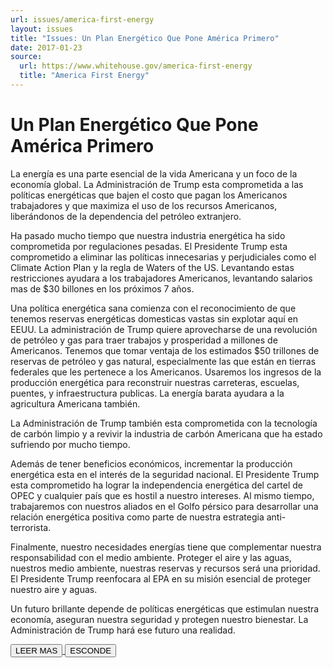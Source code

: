```yaml
---
url: issues/america-first-energy
layout: issues
title: "Issues: Un Plan Energético Que Pone América Primero"
date: 2017-01-23
source:
  url: https://www.whitehouse.gov/america-first-energy
  title: "America First Energy"
---
```


# Un Plan Energético Que Pone América Primero 

<div class="content-container">

La energía es una parte esencial de la vida Americana y un foco de la economía global. La Administración de Trump esta comprometida a las políticas energéticas que bajen el costo que pagan los Americanos trabajadores y que maximiza el uso de los recursos Americanos, liberándonos de la dependencia del petróleo extranjero. 

Ha pasado mucho tiempo que nuestra industria energética ha sido comprometida por regulaciones pesadas. El Presidente Trump esta comprometido a eliminar las políticas innecesarias y perjudiciales como el Climate Action Plan y la regla de Waters of the US. Levantando estas restricciones ayudara a los trabajadores Americanos, levantando salarios mas de $30 billones en los próximos 7 años. 

Una política energética sana comienza con el reconocimiento de que tenemos reservas energéticas domesticas vastas sin explotar aquí en EEUU. La administración de Trump quiere aprovecharse de una revolución de petróleo y gas para traer trabajos y prosperidad a millones de Americanos. Tenemos que tomar ventaja de los estimados $50 trillones de  reservas de petróleo y gas natural, especialmente las que están en tierras federales que les pertenece a los Americanos. Usaremos los ingresos de la producción energética para reconstruir nuestras carreteras, escuelas, puentes, y infraestructura publicas. La energía barata ayudara a la agricultura Americana también. 

La Administración de Trump también esta comprometida con la tecnología de  carbón limpio y a revivir la industria de carbón Americana que ha estado sufriendo por mucho tiempo. 

Además de tener beneficios económicos, incrementar la producción energética esta en el interés de la seguridad nacional. El Presidente Trump esta comprometido ha lograr la independencia energética del cartel de OPEC y cualquier país que es hostil a nuestro intereses. Al mismo tiempo, trabajaremos con nuestros aliados en el Golfo pérsico para desarrollar una relación energética positiva como parte de nuestra estrategia anti-terrorista. 

Finalmente, nuestro necesidades energías tiene que complementar nuestra responsabilidad con el medio ambiente. Proteger el aire y las aguas, nuestros medio ambiente, nuestras reservas y recursos será una prioridad. El Presidente Trump reenfocara al EPA en su misión esencial de proteger nuestro aire y aguas. 

Un futuro brillante depende de políticas energéticas que estimulan nuestra economía, aseguran nuestra seguridad y protegen nuestro bienestar. La Administración de Trump hará ese futuro una realidad. 

</div>
<a class="expand-collapse-anchor" href="javascript:void(0);">
  <button type="button" class="btn btn-primary content-btn read-more">LEER MAS</button>
  <button type="button" class="btn btn-primary content-btn hide-text">ESCONDE</button>
</a>
